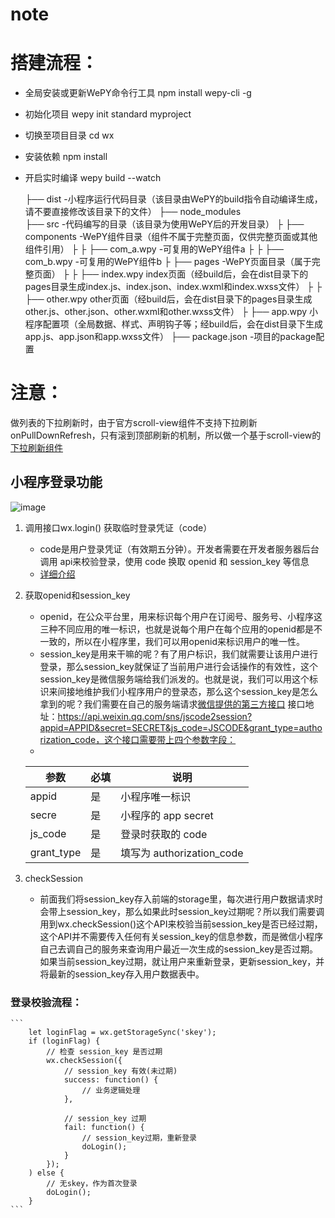 # note


# 搭建流程：
-	全局安装或更新WePY命令行工具
	npm install wepy-cli -g

-	初始化项目
	wepy init standard myproject

-	切换至项目目录
	cd wx

-	安装依赖
	npm  install

-	开启实时编译
	wepy build --watch

	├── dist                   -小程序运行代码目录（该目录由WePY的build指令自动编译生成，请不要直接修改该目录下的文件）
	├── node_modules           
	├── src                    -代码编写的目录（该目录为使用WePY后的开发目录）
	├     ├── components         -WePY组件目录（组件不属于完整页面，仅供完整页面或其他组件引用）
	├     ├     ├── com_a.wpy      -可复用的WePY组件a
	├     ├     ├── com_b.wpy      -可复用的WePY组件b
	├     ├── pages              -WePY页面目录（属于完整页面）
	├     ├     ├── index.wpy      index页面（经build后，会在dist目录下的pages目录生成index.js、index.json、index.wxml和index.wxss文件）
	├     ├     ├── other.wpy      other页面（经build后，会在dist目录下的pages目录生成other.js、other.json、other.wxml和other.wxss文件）
	├     ├── app.wpy            小程序配置项（全局数据、样式、声明钩子等；经build后，会在dist目录下生成app.js、app.json和app.wxss文件）
	├── package.json           -项目的package配置


# 注意：
做列表的下拉刷新时，由于官方scroll-view组件不支持下拉刷新onPullDownRefresh，只有滚到顶部刷新的机制，所以做一个基于scroll-view的[下拉刷新组件](https://github.com/Chaunjie/weapp-scroll-view-refresh)


## 小程序登录功能
![image](https://developers.weixin.qq.com/miniprogram/dev/image/api-login.jpg?t=201861)
1.	调用接口wx.login() 获取临时登录凭证（code）
	- code是用户登录凭证（有效期五分钟）。开发者需要在开发者服务器后台调用 api来校验登录，使用 code 换取 openid 和 session_key 等信息
	- [详细介绍](https://developers.weixin.qq.com/miniprogram/dev/api/api-login.html#wxloginobject)
2. 获取openid和session_key
	- openid，在公众平台里，用来标识每个用户在订阅号、服务号、小程序这三种不同应用的唯一标识，也就是说每个用户在每个应用的openid都是不一致的，所以在小程序里，我们可以用openid来标识用户的唯一性。
	- session_key是用来干嘛的呢？有了用户标识，我们就需要让该用户进行登录，那么session_key就保证了当前用户进行会话操作的有效性，这个session_key是微信服务端给我们派发的。也就是说，我们可以用这个标识来间接地维护我们小程序用户的登录态，那么这个session_key是怎么拿到的呢？我们需要在自己的服务端请求[微信提供的第三方接口](https://api.weixin.qq.com/sns/jscode2session) 
	接口地址：https://api.weixin.qq.com/sns/jscode2session?appid=APPID&secret=SECRET&js_code=JSCODE&grant_type=authorization_code，这个接口需要带上四个参数字段：
	- 
	|参数|必填|说明|
	|------|------|------|
	|appid|是|小程序唯一标识|
	|secre|是|小程序的 app secret|
	|js_code|是|登录时获取的 code|
	|grant_type|是|填写为 authorization_code|

3. checkSession
	- 前面我们将session_key存入前端的storage里，每次进行用户数据请求时会带上session_key，那么如果此时session_key过期呢？所以我们需要调用到wx.checkSession()这个API来校验当前session_key是否已经过期，这个API并不需要传入任何有关session_key的信息参数，而是微信小程序自己去调自己的服务来查询用户最近一次生成的session_key是否过期。如果当前session_key过期，就让用户来重新登录，更新session_key，并将最新的session_key存入用户数据表中。

### 登录校验流程：
	```
		let loginFlag = wx.getStorageSync('skey');
		if (loginFlag) {
		    // 检查 session_key 是否过期
		    wx.checkSession({
		        // session_key 有效(未过期)
		        success: function() {
		            // 业务逻辑处理
		        },
		    
		        // session_key 过期
		        fail: function() {
		            // session_key过期，重新登录
		            doLogin();
		        }
		    });
		) else {
		    // 无skey，作为首次登录
		    doLogin();
		}
	```

